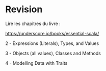 # Revision

Lire les chapitres du livre :

https://underscore.io/books/essential-scala/

  2 - Expressions (Literals), Types, and Values

  3 - Objects (all values), Classes and Methods

  4 - Modelling Data with Traits



